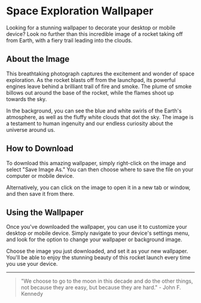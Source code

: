 <!--
Write me markdown content of website with wallpaper:

"An image of a rocket taking off from Earth, with a fiery trail leading into the clouds."

The header of the page should not be copy of the text but rather a real content of the website which is using this wallpaper.

- Feel free to use structure like headings, bullets, numbering, blockquotes, paragraphs, horizontal lines, etc.
- You can use formatting like bold or _italic_
- You can include UTF-8 emojis
- Links should be only #hash anchors (and you can refer to the document itself)
- Do not include images
-->

<!--font:Inter.-->

# Space Exploration Wallpaper

Looking for a stunning wallpaper to decorate your desktop or mobile device? Look no further than this incredible image of a rocket taking off from Earth, with a fiery trail leading into the clouds.

## About the Image

This breathtaking photograph captures the excitement and wonder of space exploration. As the rocket blasts off from the launchpad, its powerful engines leave behind a brilliant trail of fire and smoke. The plume of smoke billows out around the base of the rocket, while the flames shoot up towards the sky.

In the background, you can see the blue and white swirls of the Earth's atmosphere, as well as the fluffy white clouds that dot the sky. The image is a testament to human ingenuity and our endless curiosity about the universe around us.

## How to Download

To download this amazing wallpaper, simply right-click on the image and select "Save Image As." You can then choose where to save the file on your computer or mobile device.

Alternatively, you can click on the image to open it in a new tab or window, and then save it from there.

## Using the Wallpaper

Once you've downloaded the wallpaper, you can use it to customize your desktop or mobile device. Simply navigate to your device's settings menu, and look for the option to change your wallpaper or background image.

Choose the image you just downloaded, and set it as your new wallpaper. You'll be able to enjoy the stunning beauty of this rocket launch every time you use your device.

---

> "We choose to go to the moon in this decade and do the other things, not because they are easy, but because they are hard." - John F. Kennedy
